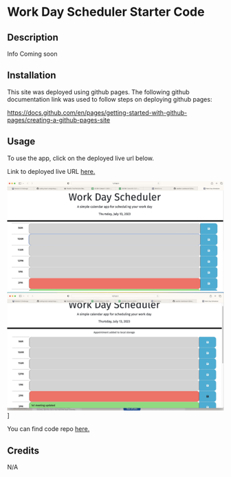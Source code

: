 # Work Day Scheduler Starter Code
## Description

Info Coming soon

## Installation

This site was deployed using github pages. 
The following github documentation link was used to follow steps on deploying github pages: 

https://docs.github.com/en/pages/getting-started-with-github-pages/creating-a-github-pages-site

## Usage
To use the app, click on the deployed live url below. 
  

Link to deployed live URL [here.](https://grosario1.github.io/gr-work-day-scheduler/)

![Alt text]("/../Assets/work-day-scheduler-img1.jpg)
![Alt text]("/../Assets/work-day-scheduler-img2.jpg)
]

You can find code repo [here.](https://github.com/grosario1/gr-work-day-scheduler)

## Credits

N/A
